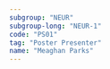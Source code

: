 ```yaml
---
subgroup: "NEUR"
subgroup-long: "NEUR-1"
code: "PS01"
tag: "Poster Presenter"
name: "Meaghan Parks"
---
```

